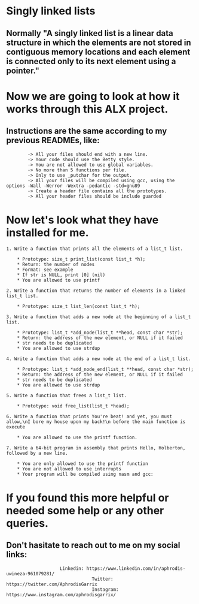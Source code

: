 # Singly linked lists

##  Normally "A singly linked list is a linear data structure in which the elements are not stored in contiguous memory locations and each element is connected only to its next element using a pointer." 


# Now we are going to look at how it works through this ALX project. 

## Instructions are the same according to my previous READMEs, like:

			-> All your files should end with a new line.
			-> Your code should use the Betty style.
			-> You are not allowed to use global variables.
			-> No more than 5 functions per file. 
			-> Only to use _putchar for the output.
			-> All your files will be compiled using gcc, using the options -Wall -Werror -Wextra -pedantic -std=gnu89
			-> Create a header file contains all the prototypes.
			-> All your header files should be include guarded


# Now let's look what they have installed for me.

	1. Write a function that prints all the elements of a list_t list.

		* Prototype: size_t print_list(const list_t *h);
		* Return: the number of nodes
		* Format: see example
		* If str is NULL, print [0] (nil)
		* You are allowed to use printf

	2. Write a function that returns the number of elements in a linked list_t list.

		* Prototype: size_t list_len(const list_t *h);

	3. Write a function that adds a new node at the beginning of a list_t list.

		* Prototype: list_t *add_node(list_t **head, const char *str);
		* Return: the address of the new element, or NULL if it failed
		* str needs to be duplicated
		* You are allowed to use strdup

	4. Write a function that adds a new node at the end of a list_t list.

		* Prototype: list_t *add_node_end(list_t **head, const char *str);
		* Return: the address of the new element, or NULL if it failed
		* str needs to be duplicated
		* You are allowed to use strdup

	5. Write a function that frees a list_t list.

		* Prototype: void free_list(list_t *head);

	6. Write a function that prints You're beat! and yet, you must allow,\nI bore my house upon my back!\n before the main function is execute

		* You are allowed to use the printf function.

	7. Write a 64-bit program in assembly that prints Hello, Holberton, followed by a new line.

		* You are only allowed to use the printf function
		* You are not allowed to use interrupts
		* Your program will be compiled using nasm and gcc:


# If you found this more helpful or needed some help or any other queries.

## Don't hasitate to reach out to me on my social links:

						Linkedin: https://www.linkedin.com/in/aphrodis-uwineza-961079281/
                    				Twitter: https://twitter.com/AphrodisGarrix
                    				Instagram: https://www.instagram.com/aphrodisgarrix/
